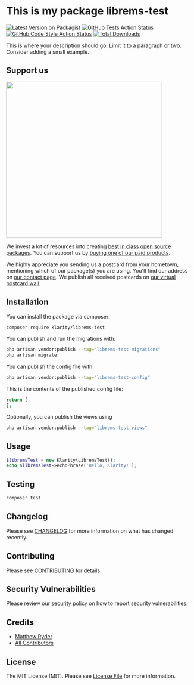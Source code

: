 # This is my package librems-test

[![Latest Version on Packagist](https://img.shields.io/packagist/v/klarity/librems-test.svg?style=flat-square)](https://packagist.org/packages/klarity/librems-test)
[![GitHub Tests Action Status](https://img.shields.io/github/actions/workflow/status/klarity/librems-test/run-tests.yml?branch=main&label=tests&style=flat-square)](https://github.com/klarity/librems-test/actions?query=workflow%3Arun-tests+branch%3Amain)
[![GitHub Code Style Action Status](https://img.shields.io/github/actions/workflow/status/klarity/librems-test/fix-php-code-style-issues.yml?branch=main&label=code%20style&style=flat-square)](https://github.com/klarity/librems-test/actions?query=workflow%3A"Fix+PHP+code+style+issues"+branch%3Amain)
[![Total Downloads](https://img.shields.io/packagist/dt/klarity/librems-test.svg?style=flat-square)](https://packagist.org/packages/klarity/librems-test)

This is where your description should go. Limit it to a paragraph or two. Consider adding a small example.

## Support us

[<img src="https://github-ads.s3.eu-central-1.amazonaws.com/librems-test.jpg?t=1" width="419px" />](https://spatie.be/github-ad-click/librems-test)

We invest a lot of resources into creating [best in class open source packages](https://spatie.be/open-source). You can support us by [buying one of our paid products](https://spatie.be/open-source/support-us).

We highly appreciate you sending us a postcard from your hometown, mentioning which of our package(s) you are using. You'll find our address on [our contact page](https://spatie.be/about-us). We publish all received postcards on [our virtual postcard wall](https://spatie.be/open-source/postcards).

## Installation

You can install the package via composer:

```bash
composer require klarity/librems-test
```

You can publish and run the migrations with:

```bash
php artisan vendor:publish --tag="librems-test-migrations"
php artisan migrate
```

You can publish the config file with:

```bash
php artisan vendor:publish --tag="librems-test-config"
```

This is the contents of the published config file:

```php
return [
];
```

Optionally, you can publish the views using

```bash
php artisan vendor:publish --tag="librems-test-views"
```

## Usage

```php
$libremsTest = new Klarity\LibremsTest();
echo $libremsTest->echoPhrase('Hello, Klarity!');
```

## Testing

```bash
composer test
```

## Changelog

Please see [CHANGELOG](CHANGELOG.md) for more information on what has changed recently.

## Contributing

Please see [CONTRIBUTING](CONTRIBUTING.md) for details.

## Security Vulnerabilities

Please review [our security policy](../../security/policy) on how to report security vulnerabilities.

## Credits

- [Matthew Ryder](https://github.com/matt)
- [All Contributors](../../contributors)

## License

The MIT License (MIT). Please see [License File](LICENSE.md) for more information.

